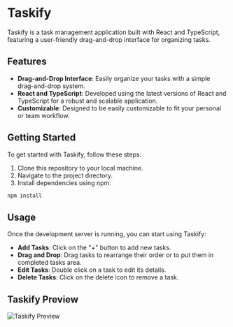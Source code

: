
# Taskify

Taskify is a task management application built with React and TypeScript, featuring a user-friendly drag-and-drop interface for organizing tasks.

## Features

- **Drag-and-Drop Interface**: Easily organize your tasks with a simple drag-and-drop system.
- **React and TypeScript**: Developed using the latest versions of React and TypeScript for a robust and scalable application.
- **Customizable**: Designed to be easily customizable to fit your personal or team workflow.

## Getting Started

To get started with Taskify, follow these steps:

1. Clone this repository to your local machine.
2. Navigate to the project directory.
3. Install dependencies using npm:

```bash
npm install
```
## Usage

Once the development server is running, you can start using Taskify:

- **Add Tasks**: Click on the "+" button to add new tasks.
- **Drag and Drop**: Drag tasks to rearrange their order or to put them in completed tasks area.
- **Edit Tasks**: Double click on a task to edit its details.
- **Delete Tasks**: Click on the delete icon to remove a task.

## Taskify Preview

![Taskify Preview](https://github.com/razannael/Tasify/assets/127951072/e25692c2-4d7c-41aa-a285-bdb53cd3cedb)
